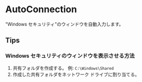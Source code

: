 # AutoConnection
"Windows セキュリティ"のウィンドウを自動入力します。

## Tips
### Windows セキュリティのウィンドウを表示させる方法
1. 共有フォルダを作成する。 例: `C:\Windows\Shared`
2. 作成した共有フォルダをネットワーク ドライブに割り当てる。
